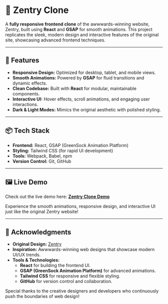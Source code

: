 # 🌟 Zentry Clone

A **fully responsive frontend clone** of the awwwards-winning website, Zentry, built using **React** and **GSAP** for smooth animations. This project replicates the sleek, modern design and interactive features of the original site, showcasing advanced frontend techniques.

---

## 🚀 Features

- **Responsive Design:** Optimized for desktop, tablet, and mobile views.  
- **Smooth Animations:** Powered by **GSAP** for fluid transitions and dynamic effects.  
- **Clean Codebase:** Built with **React** for modular, maintainable components.  
- **Interactive UI:** Hover effects, scroll animations, and engaging user interactions.  
- **Dark & Light Modes:** Mimics the original aesthetic with polished styling.  

---

## 📦 Tech Stack

- **Frontend:** React, GSAP (GreenSock Animation Platform)  
- **Styling:** Tailwind CSS (for rapid UI development)  
- **Tools:** Webpack, Babel, npm  
- **Version Control:** Git, GitHub  

---

## 🖼️ Live Demo

Check out the live demo here: [**Zentry Clone Demo**](https://zentry-clone-vert.vercel.app/)

Experience the smooth animations, responsive design, and interactive UI just like the original Zentry website!

---

## 🙏 Acknowledgments

- **Original Design:** [Zentry](https://www.awwwards.com/sites/zentry)  
- **Inspiration:** Awwwards-winning web designs that showcase modern UI/UX trends.  
- **Tools & Technologies:**  
  - **React** for building the frontend UI.  
  - **GSAP (GreenSock Animation Platform)** for advanced animations.  
  - **Tailwind CSS** for responsive and flexible styling.  
  - **GitHub** for version control and collaboration.  

Special thanks to the creative designers and developers who continuously push the boundaries of web design!
